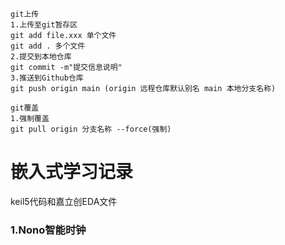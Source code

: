 ```
git上传
1.上传至git暂存区
git add file.xxx 单个文件
git add . 多个文件
2.提交到本地仓库
git commit -m"提交信息说明"
3.推送到Github仓库
git push origin main (origin 远程仓库默认别名 main 本地分支名称)
```
```
git覆盖
1.强制覆盖
git pull origin 分支名称 --force(强制)
```
# 嵌入式学习记录
keil5代码和嘉立创EDA文件

### 1.Nono智能时钟
